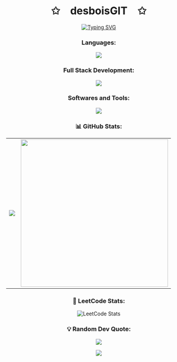 <p align="center">
    <h1 align="center">✩&emsp;desboisGIT&emsp;✩</h1>
</p>

<p align="center">
    <a href="https://git.io/typing-svg">
        <img src="https://readme-typing-svg.herokuapp.com?font=Fira+Code&weight=600&size=22&duration=2000&pause=1000&center=true&vCenter=true&random=false&width=500&lines=SoundRise+CTO;17+yo+dev+from+France;Building+cool+stuff;Always+learning+new+techs" alt="Typing SVG" />
    </a>
</p>

<h3 align="center"> Languages: </h3>
<p align="center">
  <img src="https://skillicons.dev/icons?i=c,js,py,ts,tsx"/>
</p>

<h3 align="center"> Full Stack Development: </h3>
<p align="center">
  <img src="https://skillicons.dev/icons?i=html,css,js,bootstrap,django,docker,python,typescript,react"/>
</p>

<h3 align="center"> Softwares and Tools: </h3>
<p align="center">
  <img src="https://skillicons.dev/icons?i=github,vscode,arch,linux,pycharm"/>
</p>

<h3 align="center"> 📊 GitHub Stats: </h3>
<table align="center">
  <tr>
    <td>
      <img src="https://github-profile-summary-cards.vercel.app/api/cards/profile-details?username=desboisGIT&theme=radical"/>
    </td>
    <td>
      <img src="https://github-readme-streak-stats.herokuapp.com/?user=desboisGIT&theme=radical" width="400"/>
    </td>
  </tr>
</table>


<h3 align="center"> 🚀 LeetCode Stats: </h3>
<div align="center">
    <img src="https://leetcard.jacoblin.cool/desboisgit?theme=dark&font=Abel&ext=contest" alt="LeetCode Stats"/>
</div>

<h3 align="center"> 💡 Random Dev Quote: </h3>
<p align="center">
    <img src="https://quotes-github-readme.vercel.app/api?type=horizontal&theme=dark"/>
</p>

<p align="center">
    <img src="https://komarev.com/ghpvc/?username=desboisGIT&color=blue&style=flat"/>
</p>
